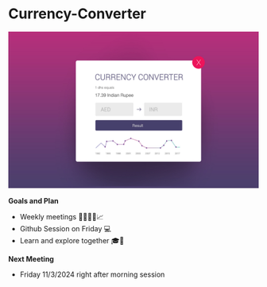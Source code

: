 # Currency-Converter

![Currency Converter Idea](currency-converter-idea.jpg)

**Goals and Plan**

- Weekly meetings 👨‍💻👩‍💻📈
- Github Session on Friday 💻
- Learn and explore together 🎓🤝

**Next Meeting**

- Friday 11/3/2024 right after morning session